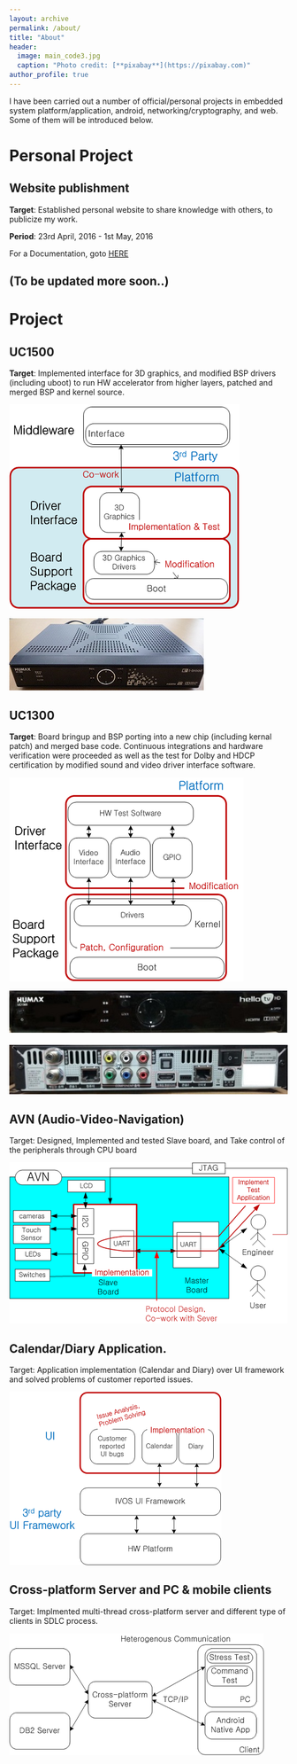 ```yaml
---
layout: archive
permalink: /about/
title: "About"
header:
  image: main_code3.jpg
  caption: "Photo credit: [**pixabay**](https://pixabay.com)"
author_profile: true
---
```


I have been carried out a number of official/personal projects in embedded system platform/application, android, networking/cryptography, and web. 
Some of them will be introduced below.<br>

# Personal Project

## Website publishment

**Target**: Established personal website to share knowledge with others, to publicize my work.<br>

**Period**: 23rd April, 2016 - 1st May, 2016

For a Documentation, goto [HERE](/documentation/Web-Documentation)



## **(To be updated more soon..)** ##


# Project

## UC1500

**Target**: Implemented interface for 3D graphics, and modified BSP drivers (including uboot) to run HW accelerator from higher layers, patched and merged BSP and kernel source.


![uc1500](/images/work/uc1500.png)

![uc1500 front](/images/work/uc1500_front.jpg)


## UC1300

**Target**: Board bringup and BSP porting into a new chip (including kernal patch) and merged base code. Continuous integrations and hardware verification were  proceeded as well as the test for Dolby and HDCP certification by modified sound and video driver interface software.

![uc1300](/images/work/uc1300.png)

![uc1300 front](/images/work/uc1300_front.jpg)

![uc1300 back](/images/work/uc1300_back.jpg)


## AVN (Audio-Video-Navigation)

Target: Designed, Implemented and tested Slave board, and Take control of the peripherals through CPU board

![AVN](/images/work/avn.png)

## Calendar/Diary Application.

Target: Application implementation (Calendar and Diary) over UI framework and solved problems of customer reported issues.

![calendar UI](/images/work/celrun.png)


## Cross-platform Server and PC & mobile clients

Target: Implmented multi-thread cross-platform server and different type of clients in SDLC process.

![crossplatform](/images/work/cross-pf.png)